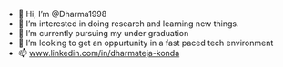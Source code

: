 - 👋 Hi, I’m @Dharma1998
- 👀 I’m interested in doing research and learning new things.
- 🌱 I’m currently pursuing my under graduation
- 💞️ I’m looking to get an oppurtunity in a fast paced tech environment 
- 📫 www.linkedin.com/in/dharmateja-konda

<!---
Dharma1998/Dharma1998 is a ✨ special ✨ repository because its `README.md` (this file) appears on your GitHub profile.
You can click the Preview link to take a look at your changes.
--->
